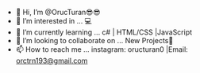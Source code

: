 - 👋 Hi, I’m @OrucTuran😎😎
- 👀 I’m interested in ... 💻
- 🌱 I’m currently learning ... c# | HTML/CSS |JavaScript 
- 💞️ I’m looking to collaborate on ... New Projects🤩
- 📫 How to reach me ... instagram: oructuran0 |Email: orctrn193@gmail.com

<!---
OrucTuran/OrucTuran is a ✨ special ✨ repository because its `README.md` (this file) appears on your GitHub profile.
You can click the Preview link to take a look at your changes.
--->
